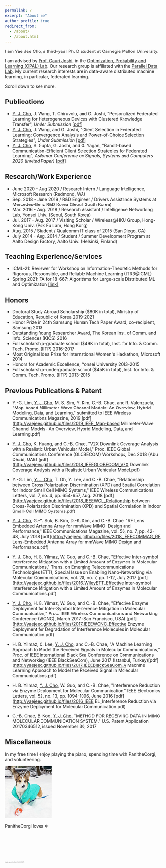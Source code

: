 ```yaml
---
permalink: /
excerpt: "About me"
author_profile: true
redirect_from: 
  - /about/
  - /about.html
---
```


I am Yae Jee Cho, a third-year Ph. D student at Carnegie Mellon University.

I am advised by [Prof. Gauri Joshi](http://www.andrew.cmu.edu/user/gaurij/home.html), in the [Optimization, Probability and Learning (OPAL) Lab](http://www.andrew.cmu.edu/user/gaurij/Group.html). Our research group is affiliated with the [Parallel Data Lab](https://www.pdl.cmu.edu/index.shtml). My current research interests are in data-aware distributed machine learning, in particular, federated learning.



Scroll down to see more.



Publications
------
* <ins>Y. J. Cho</ins>, J. Wang, T. Chiruvolu, and G. Joshi, "Personalized Federated Learning for Heterogeneous Devices with Clustered Knowledge Transfer", <em>Under Submission</em> [[pdf]](https://arxiv.org/pdf/2109.08119.pdf)
* <ins>Y. J. Cho</ins>, J. Wang, and G. Joshi, "Client Selection in Federated Learning: Convergence
Analysis and Power-of-Choice Selection Strategies", <em>Under Submission</em> [[pdf]](https://arxiv.org/pdf/2010.01243.pdf)
* <ins>Y. J. Cho</ins>, S. Gupta, G. Joshi, and O. Yagan, "Bandit-based Communication-Efficient Client
Selection Strategies for Federated Learning", <em>Asilomar Conference on Signals, Systems and Computers 2020 (Invited Paper)</em> [[pdf]](https://arxiv.org/pdf/2012.08009.pdf)



Research/Work Experience
------
* June 2020 - Aug 2020 / Research Intern / Language Intelligence, Microsoft Research (Redmond, WA)
* Sep. 2018 - June 2019 / R&D Engineer / Drivers Assistance Systems at Mercedes-Benz R&D Korea (Seoul, South Korea)
* Mar. 2016 - Aug. 2018 / Research Assistant / Intelligence Networking Lab, Yonsei Univ. (Seoul, South Korea)
* Jul. 2017 - Aug. 2017 / Visiting Scholar / Wireless@HKU Group, Hong-Kong Univ. (Pok Fu Lam, Hong Kong)
* Aug. 2015 / Student / Qualcomm IT class of 2015 (San Diego, CA)
* July 2014 - Aug. 2014 / Student / Summer Development Program at Aalto Design Factory, Aalto Univ. (Helsinki, Finland)



Teaching Experience/Services
------
* ICML-21: Reviewer for Workshop on Information-Theoretic Methods for Rigorous, Responsible, and Reliable Machine Learning (ITR3@ICML)
* Spring 2021: TA for 18-667: Algorithms for Large-scale Distributed ML and Optimization [[link]](https://www.andrew.cmu.edu/course/18-667/)



Honors
------
* Doctoral Study Abroad Scholarship ($80K in total), Ministry of Education, Republic of Korea 2019-2021
* Honor Prize in 24th Samsung Human Tech Paper Award, co-recipient, Samsung 2018
* Outstanding Young Researcher Award, The Korean Inst. of Comm. and Info. Sciences (KICS) 2016
* Full scholarship-graduate school ($49K in total), Inst. for Info. & Comm. Tech. Promo. (IITP) 2016-2017
* Most Original Idea Prize for International Women's Hackathon, Microsoft 2014
* Honors for Academic Excellence, Yonsei University 2013-2015
* Full scholarship-undergraduate school ($45K in total), Inst. for Info. & Comm. Tech. Promo. (IITP) 2013-2015




Previous Publications & Patent
------
* Y.-G. Lim, <ins>Y. J. Cho</ins>, M. S. Sim, Y. Kim, C.-B. Chae, and R. Valenzuela, "Map-based Millimeter-Wave Channel Models: An Overview, Hybrid Modeling, Data, and Learning," submitted to IEEE Wireless Communications Magazine, 2019 [pdf](http://yaejeec.github.io/files/2019_IEEE_Map-based Millimeter-Wave Channel Models- An Overview, Hybrid Modeling, Data, and Learning.pdf)

* <ins>Y. J. Cho</ins>, K. Huang, and C.-B. Chae, "V2X Downlink Coverage Analysis with a Realistic Urban Vehicular Model," Proc. IEEE Global Communications Conference (GLOBECOM) Workshops, Dec 2018 (Abu Dhabi, UAE) [pdf](http://yaejeec.github.io/files/2018_IEEEGLOBECOM_V2X Downlink Coverage Analysis with a Realistic Urban Vehicular Model.pdf)

* Y.-G. Lim, <ins>Y. J. Cho</ins>, T. Oh, Y. Lee, and C.-B. Chae, "Relationship between Cross Polarization Discrimination (XPD) and Spatial Correlation for Indoor Small Cell MIMO Systems," IEEE Wireless Communications Letters, vol. 7, no. 4, pp. 654-657, Aug. 2018 [pdf](http://yaejeec.github.io/files/2018_IEEEWCL_Relationship between Cross-Polarization Discrimination (XPD) and Spatial Correlation in Indoor Small-Cell MIMO Systems.pdf)

* <ins>Y. J. Cho</ins>, G.-Y. Suk, B. Kim, D.-K. Kim, and C.-B. Chae, "RF Lens Embedded Antenna Array for mmWave MIMO: Design and Performance," IEEE Communications Magazine, vol. 56, no. 7, pp. 42-48, July 2018 [pdf](http://yaejeec.github.io/files/2018_IEEECOMMAG_RF Lens-Embedded Antenna Array for mmWave MIMO Design and Performance.pdf)

* <ins>Y. J. Cho</ins>, H. B. Yilmaz, W. Guo, and C.-B. Chae, "Effective Inter-symbol Interference Mitigation with a Limited Amount of Enzymes in Molecular Communications," Trans. on Emerging Telecommunications Technologies (ETT), Special Issue on Enabling Nano-Networking via Molecular Communications, vol. 28, no. 7, pp. 1-12, July 2017 [pdf](http://yaejeec.github.io/files/2016_WileyETT_Effective Inter-symbol Interference Mitigation with a Limited Amount of Enzymes in Molecular Communications.pdf)

* <ins>Y. J. Cho</ins>, H. B. Yilmaz, W. Guo, and C.-B. Chae, "Effective Enzyme Deployment for Inter-Symbol Interference Mitigation in Molecular Communication," Proc. IEEE Wireless Communications and Networking Conference (WCNC), March 2017 (San Francisco, USA) [pdf](http://yaejeec.github.io/files/2017_IEEEWCNC_Effective Enzyme Deployment for Degradation of Interference Molecules in Molecular Communication.pdf)

* H. B. Yilmaz, C. Lee, <ins>Y. J. Cho</ins>, and C.-B. Chae, "A Machine Learning Approach to Model the Received Signals in Molecular Communications," Proc. of IEEE International Black Sea Conference on Communications and Networking (IEEE BlackSeaCom), June 2017 (Istanbul, Turkey)[pdf](http://yaejeec.github.io/files/2017_IEEEBlackSeaCom_A Machine Learning Approach to Model the Received Signal in Molecular Communications.pdf) 

* H. B. Yilmaz, <ins>Y. J. Cho</ins>, W. Guo, and C.-B. Chae, "Interference Reduction via Enzyme Deployment for Molecular Communication," IEEE Electronics Letters, vol. 52, no. 13, pp. 1094-1096, June 2016 [pdf](http://yaejeec.github.io/files/2016_IEEE EL_Interference Reduction via Enzyme Deployment for Molecular Communication.pdf)

* C.-B. Chae, B. Koo, <ins>Y. J. Cho</ins>, "METHOD FOR RECEIVING DATA IN MIMO MOLECULAR COMMUNICATION SYSTEM." U.S. Patent Application 20170346512, issued November 30, 2017 



Miscellaneous
------
In my free time I enjoy playing the piano, spending time with PanitheCorgi, and volunteering.

<img src="/images/panipic.jpg" width="30%">
<p>PanitheCorgi loves <span>&#10052;</span> </p> 

<br>
<br>
<br>
<br>
<br>


<p style="color:Grey; font-size: 5px;"> Last updated on Oct 2021.</p>

